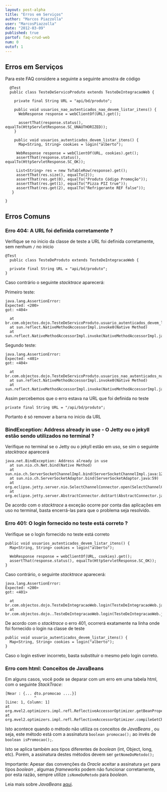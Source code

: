 ```yaml
---
layout: post-alpha
title: "Erros em Serviços"
author: "Marcos Piazzolla"
user: "MarcosPiazzolla"
date: "2012-03-09"
published: true 
partof: faq-crud-web
num: 0
outof: 1
---
```


## Erros em Serviços

Para este FAQ considere a seguinte a seguinte amostra de código

      @Test
      public class TesteDeServicoProduto extends TesteDeIntegracaoWeb {

        private final String URL = "api/bd/produto";

        public void usuarios_nao_autenticados_nao_devem_listar_itens() {
          WebResponse response = webClientOf(URL).get();

          assertThat(response.status(), equalTo(HttpServletResponse.SC_UNAUTHORIZED));
        }

        public void usuarios_autenticados_devem_listar_itens() {
          Map<String, String> cookies = login("alberto");

         WebResponse response = webClientOf(URL, cookies).get();
         assertThat(response.status(), equalTo(HttpServletResponse.SC_OK));

         List<String> res = new ToTableRow(response).get();
         assertThat(res.size(), equalTo(2));
         assertThat(res.get(0), equalTo("Produto Código Promoção"));
         assertThat(res.get(1), equalTo("Pizza PIZ true"));
         assertThat(res.get(2), equalTo("Refrigerante REF false"));
       }
    
    }

## Erros Comuns

### Erro 404: A URL foi definida corretamente ?

Verifique se no inicio da classe de teste a URL foi definida corretamente, sem nenhum `/` no inicio

    @Test
      public class TesteDeProduto extends TesteDeIntegracaoWeb {

      private final String URL = "api/bd/produto";
    }
    
Caso contrário o seguinte _stacktrace_ aparecerá:

Primeiro teste:

    java.lang.AssertionError: 
    Expected: <200>
    got: <404>

	  at br.com.objectos.dojo.TesteDeServicoProduto.usuario_autenticados_devem_listar_itens(TesteDeServicoProduto.java:42)
	  at sun.reflect.NativeMethodAccessorImpl.invoke0(Native Method)
	  at sun.reflect.NativeMethodAccessorImpl.invoke(NativeMethodAccessorImpl.java:39)
	  
Segundo teste:

    java.lang.AssertionError: 
    Expected: <401>
    got: <404>

	  at br.com.objectos.dojo.TesteDeServicoProduto.usuarios_nao_autenticados_nao_devem_listar_itens(TesteDeServicoProduto.java:35)
	  at sun.reflect.NativeMethodAccessorImpl.invoke0(Native Method)
	  at sun.reflect.NativeMethodAccessorImpl.invoke(NativeMethodAccessorImpl.java:39)

Assim percebemos que o erro estava na URL que foi definida no teste

    private final String URL = "/api/bd/produto";

Portanto é só remover a barra no inicio da URL

### BindException: Address already in use - O Jetty ou o jekyll estão sendo utilizados no terminal ?

Verifique no terminal se o Jetty ou o jekyll estão em uso, se sim o seguinte _stacktrace_ aparecerá

    java.net.BindException: Address already in use
	  at sun.nio.ch.Net.bind(Native Method)
	  at sun.nio.ch.ServerSocketChannelImpl.bind(ServerSocketChannelImpl.java:126)
	  at sun.nio.ch.ServerSocketAdaptor.bind(ServerSocketAdaptor.java:59)
	  at org.eclipse.jetty.server.nio.SelectChannelConnector.open(SelectChannelConnector.java:172)
	  at org.eclipse.jetty.server.AbstractConnector.doStart(AbstractConnector.java:300)

De acordo com o _stacktrace_ a exceção ocorre por conta das aplicações em uso no terminal, basta
encerrá-las para que o problema seja resolvido.

### Erro 401: O login fornecido no teste está correto ? 

Verifique se o login fornecido no teste está correto

    public void usuarios_autenticados_devem_listar_itens() {
      Map<String, String> cookies = login("alberto");

      WebResponse response = webClientOf(URL, cookies).get();
      assertThat(response.status(), equalTo(HttpServletResponse.SC_OK));
    }

Caso contrário, o seguinte _stacktrace_ aparecerá:

    java.lang.AssertionError: 
    Expected: <200>
    got: <401>

	  at br.com.objectos.dojo.TesteDeIntegracaoWeb.login(TesteDeIntegracaoWeb.java:98)
	  at br.com.objectos.dojo..TesteDeIntegracaoWeb.login(TesteDeIntegracaoWeb.java:91)

De acordo com o _stacktrace_ o erro 401, ocorrerá exatamente na linha onde foi fornecido o login 
na classe de teste

    public void usuario_autenticados_devem_listar_itens() {
      Map<String, String> cookies = login("alberto");
    }
    
Caso o login estiver incorreto, basta substituir o mesmo pelo login correto.

### Erro com html: Conceitos de JavaBeans

Em alguns casos, você pode se deparar com um erro em uma tabela html, com o seguinte _StackTrace_:

	[Near : {... dto.promocao ....}]
	             ^
	[Line: 1, Column: 1]
	at org.mvel2.optimizers.impl.refl.ReflectiveAccessorOptimizer.getBeanProperty(ReflectiveAccessorOptimizer.java
	at org.mvel2.optimizers.impl.refl.ReflectiveAccessorOptimizer.compileGetChain(ReflectiveAccessorOptimizer.java
	
Isto acontece quando o método não utiliza os conceitos de _JavaBeans_ , ou seja, este método
está com a assinatura `boolean promocao();` ao invés de `boolean isPromocao();`.

Isto se aplica também aos tipos diferentes de _boolean_ (int, Object, long, etc). Porém, a assinatura 
destes métodos devem ser `getNomeDoMetodo();`

Importante: Apesar das convenções da _Oracle_ aceitar a assinatura `get` para tipos  _boolean_ , algumas _frameworks_ 
podem não funcionar corretamente, por esta razão, sempre utilize `isNomeDoMetodo` para _boolean_.	

Leia mais sobre _JavaBeans_ [aqui](http://en.wikipedia.org/wiki/JavaBeans#JavaBean_conventions).